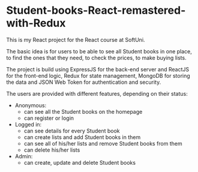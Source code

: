 # Student-books-React-remastered-with-Redux

This is my React project for the React course at SoftUni.

The basic idea is for users to be able to see all Student books in one place, to find the ones that they need, to check the prices, to make buying lists.

The project is build using ExpressJS for the back-end server and ReactJS for the front-end logic, Redux for state management, MongoDB for storing the data and JSON Web Token for authentication and security.

The users are provided with different features, depending on their status:
- Anonymous: 
	- can see all the Student books on the homepage
	- can register or login
- Logged in:
	- can see details for every Student book
	- can create lists and add Student books in them
	- can see all of his/her lists and remove Student books from them
	- can delete his/her lists
- Admin:
	- can create, update and delete Student books